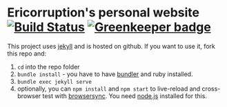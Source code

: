 # Ericorruption's personal website [![Build Status](https://travis-ci.org/ericorruption/ericorruption.github.io.svg?branch=master)](https://travis-ci.org/ericorruption/ericorruption.github.io) [![Greenkeeper badge](https://badges.greenkeeper.io/ericorruption/ericorruption.github.io.svg)](https://greenkeeper.io/)

This project uses [jekyll](http://jekyllrb.com) and is hosted on github. If you want to use it, fork this repo and:

1. `cd` into the repo folder
2. `bundle install` - you have to have [bundler](http://bundler.io/) and ruby installed.
3. `bundle exec jekyll serve`
4. optionally, you can `npm install` and `npm start` to live-reload and cross-browser test with [browsersync](http://browsersync.io). You need [node.js](http://nodejs.org) installed for this.
